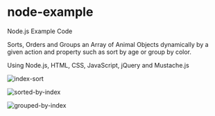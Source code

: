 # node-example
Node.js Example Code

Sorts, Orders and Groups an Array of Animal Objects dynamically by a given action and property such as sort by age or group by color.

Using Node.js, HTML, CSS, JavaScript, jQuery and Mustache.js

![index-sort](https://user-images.githubusercontent.com/128429654/232924156-b07d7747-b4ce-4c6b-865b-96152c91752f.png)

![sorted-by-index](https://user-images.githubusercontent.com/128429654/233455321-172c124c-a131-42a3-9dc2-9aad2b321d4a.png)

![grouped-by-index](https://user-images.githubusercontent.com/128429654/233455357-73a2cae5-1800-4e9d-b94c-cfc359d2ec21.png)
